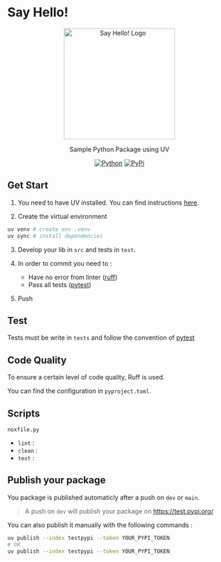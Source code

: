 # Say Hello!

<p align="center">
  <img src="https://cdn.charly-ginevra.fr/say-hello-sample-library/logo.png" width="250" alt="Say Hello! Logo" />
</p>
<p align="center">Sample Python Package using UV</p>
<p align="center">
  <a href="https://www.python.org/" target="_blank"><img src="https://img.shields.io/badge/Python-3776AB?logo=python&logoColor=fff" alt="Python" /></a>
  <a href="https://pypi.org/" target="_blank"><img src="https://img.shields.io/badge/PyPI-3775A9?logo=pypi&logoColor=fff" alt="PyPi" /></a>
</p>

## Get Start

1. You need to have UV installed. You can find instructions [here](https://docs.astral.sh/uv/getting-started/installation/).

2. Create the virtual environment
```bash
uv venv # create env .venv
uv sync # install dependencies
```

3. Develop your lib in `src` and tests in `test`.

4. In order to commit you need to :
    + Have no error from linter ([ruff](https://docs.astral.sh/ruff/))
    + Pass all tests ([pytest](https://docs.pytest.org/en/stable/))

5. Push

## Test

Tests must be write in `tests` and follow the convention of [pytest](https://docs.pytest.org/en/stable/)

## Code Quality

To ensure a certain level of code quality, Ruff is used.

You can find the configuration in `pyproject.toml`.

## Scripts

`noxfile.py`

+ `lint` :
+ `clean` :
+ `test` :

## Publish your package

You package is published automaticly after a push on `dev` or `main`.

> A push on `dev` will publish your package on https://test.pypi.org/

You can also publish it manually with the following commands :
```bash
uv publish --index testpypi --token YOUR_PYPI_TOKEN
# OR
uv publish --index testpypi --token YOUR_PYPI_TOKEN
```